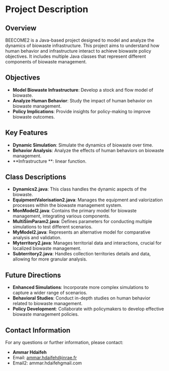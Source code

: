 # Project Description

## Overview
BEECOME2 is a Java-based project designed to model and analyze the dynamics of biowaste infrastructure. 
This project aims to understand how human behavior and infrastructure interact to achieve biowaste policy objectives. 
It includes multiple Java classes that represent different components of biowaste management.

## Objectives
- **Model Biowaste Infrastructure**: Develop a stock and flow model of biowaste.
- **Analyze Human Behavior**: Study the impact of human behavior on biowaste management.
- **Policy Implications**: Provide insights for policy-making to improve biowaste outcomes.

## Key Features
- **Dynamic Simulation**: Simulate the dynamics of biowaste over time.
- **Behavior Analysis**: Analyze the effects of human behaviors on biowaste management.
- **Infrastructure **: linear function.

## Class Descriptions
- **Dynamics2.java**: This class handles the dynamic aspects of the biowaste.
- **EquipmentValorisation2.java**: Manages the equipment and valorization processes within the biowaste management system.
- **MonModel2.java**: Contains the primary model for biowaste management, integrating various components.
- **MultiSimParam2.java**: Defines parameters for conducting multiple simulations to test different scenarios.
- **MyModel2.java**: Represents an alternative model for comparative analysis and validation.
- **Myterritory2.java**: Manages territorial data and interactions, crucial for localized biowaste management.
- **Subterritory2.java**: Handles collection territories details and data, allowing for more granular analysis.

## Future Directions
- **Enhanced Simulations**: Incorporate more complex simulations to capture a wider range of scenarios.
- **Behavioral Studies**: Conduct in-depth studies on human behavior related to biowaste management.
- **Policy Development**: Collaborate with policymakers to develop effective biowaste management policies.

## Contact Information
For any questions or further information, please contact:

- **Ammar Hdaifeh**
- Email: ammar.hdaifeh@inrae.fr
- Email2: ammar.hdaifehgmail.com

